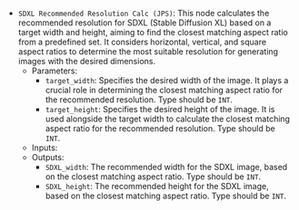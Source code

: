 - `SDXL Recommended Resolution Calc (JPS)`: This node calculates the recommended resolution for SDXL (Stable Diffusion XL) based on a target width and height, aiming to find the closest matching aspect ratio from a predefined set. It considers horizontal, vertical, and square aspect ratios to determine the most suitable resolution for generating images with the desired dimensions.
    - Parameters:
        - `target_width`: Specifies the desired width of the image. It plays a crucial role in determining the closest matching aspect ratio for the recommended resolution. Type should be `INT`.
        - `target_height`: Specifies the desired height of the image. It is used alongside the target width to calculate the closest matching aspect ratio for the recommended resolution. Type should be `INT`.
    - Inputs:
    - Outputs:
        - `SDXL_width`: The recommended width for the SDXL image, based on the closest matching aspect ratio. Type should be `INT`.
        - `SDXL_height`: The recommended height for the SDXL image, based on the closest matching aspect ratio. Type should be `INT`.
